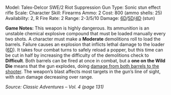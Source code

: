 Model: Talex-Delcor SWE/2 Riot Suppression Gun
Type: Sonic stun effect rifle
Scale: Character
Skill: Firearms
Ammo: 2
Cost: 800 (ammo shells: 25)
Availability: 2, R
Fire Rate: 2
Range: 2-3/5/10
Damage: <u>6D</u>/<u>5D</u>/<u>4D</u> (stun)

**Game Notes:** 
This weapon is highly dangerous. Its ammunition is an unstable chemical explosive compound that must be loaded manually every two shots. A character must make a **Moderate** demolitions roll to load the barrels. Failure causes an explosion that inflicts lethal damage to the loader (<u>6D</u>). It takes four combat turns to safely reload a popper, but this time can be cut in half by increasing the difficulty of the demolitions check to **Difficult**. Both barrels can be fired at once in combat, but a **one on the Wild Die** means that the gun explodes, doing <u>damage from both barrels to the shooter</u>. The weapon’s blast affects most targets in the gun’s line of sight, with stun damage decreasing over range.

*Source: Classic Adventures – Vol. 4 (page 131)*